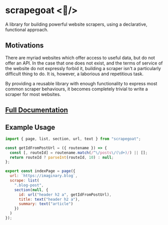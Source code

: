 # scrapegoat <🐐/>

A library for building powerful website scrapers, using a declarative, functional approach.

## Motivations

There are myriad websites which offer access to useful data, but do not offer an API.
In the case that one does not exist, and the terms of service of the website do not expressly forbid it,
building a scraper isn't a particularly difficult thing to do. It is, however, a laborious and repetitious task.

By providing a reusable library with enough functionality to express most common scraper behaviours,
it becomes completely trivial to write a scraper for most websites.

## [Full Documentation](https://scrapegoat.surge.sh/)

## Example Usage

```js
import { page, list, section, url, text } from "scrapegoat";

const getIdFromPostUrl = ({ routename }) => {
  const [, routeId] = routename.match(/^\/posts\/(\d+)/) || [];
  return routeId ? parseInt(routeId, 10) : null;
};

export const indexPage = page({
  url: `https://imaginary.blog`,
  scrape: list(
    ".blog-post",
    section(null, {
      id: url("header h2 a", getIdFromPostUrl),
      title: text("header h2 a"),
      summary: text("article")
    })
  )
});
```
